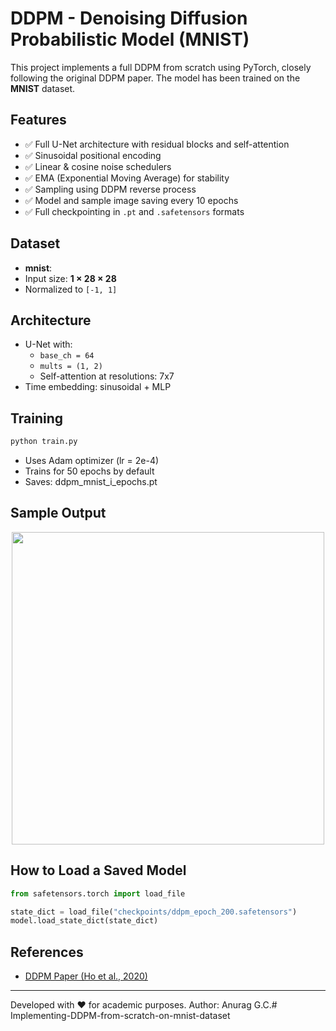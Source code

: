 # DDPM - Denoising Diffusion Probabilistic Model (MNIST)

This project implements a full DDPM from scratch using PyTorch, closely following the original DDPM paper. The model has been trained on the **MNIST** dataset.

## Features

- ✅ Full U-Net architecture with residual blocks and self-attention
- ✅ Sinusoidal positional encoding
- ✅ Linear & cosine noise schedulers
- ✅ EMA (Exponential Moving Average) for stability
- ✅ Sampling using DDPM reverse process
- ✅ Model and sample image saving every 10 epochs
- ✅ Full checkpointing in `.pt` and `.safetensors` formats

## Dataset

- **mnist**: 
- Input size: **1 × 28 × 28**
- Normalized to `[-1, 1]`

## Architecture

- U-Net with:
  - `base_ch = 64`
  - `mults = (1, 2)`
  - Self-attention at resolutions: 7x7
- Time embedding: sinusoidal + MLP

## Training

```bash
python train.py
```

- Uses Adam optimizer (lr = 2e-4)
- Trains for 50 epochs by default
- Saves: ddpm_mnist_i_epochs.pt


## Sample Output

<p align="center">
  <img src="result\after 40 epochs.png" width="500"/>
</p>

## How to Load a Saved Model

```python
from safetensors.torch import load_file

state_dict = load_file("checkpoints/ddpm_epoch_200.safetensors")
model.load_state_dict(state_dict)
```

## References

- [DDPM Paper (Ho et al., 2020)](https://arxiv.org/abs/2006.11239)


---

Developed with ❤️ for academic purposes.
Author: Anurag G.C.#   I m p l e m e n t i n g - D D P M - f r o m - s c r a t c h - o n - m n i s t - d a t a s e t 
 
 
